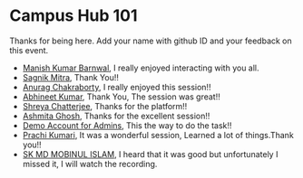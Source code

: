 # Campus Hub 101

Thanks for being here. Add your name with github ID and your feedback on this event.

- [Manish Kumar Barnwal](https://github.com/imanishbarnwal), I really enjoyed interacting with you all.
- [Sagnik Mitra](https://github.com/sagnikmitra), Thank You!!
- [Anurag Chakraborty](https://github.com/anurag120799), I really enjoyed this session!!
- [Abhineet Kumar](https://github.com/abhineet-space), Thank You, The session was great!!
- [Shreya Chatterjee](https://github.com/shreya211120), Thanks for the platform!!
- [Ashmita Ghosh](https://github.com/ashmitaghosh11), Thanks for the excellent session!!
- [Demo Account for Admins](https://github.com/sagnikmitrablogs), This the way to do the task!!
- [Prachi Kumari](https://github.com/prachi1710), It was a wonderful session, Learned a lot of things.Thank you!!
- [SK MD MOBINUL ISLAM](https://github.com/Mobinul-Sekh), I heard that it was good but unfortunately I missed it, I will watch the recording.
